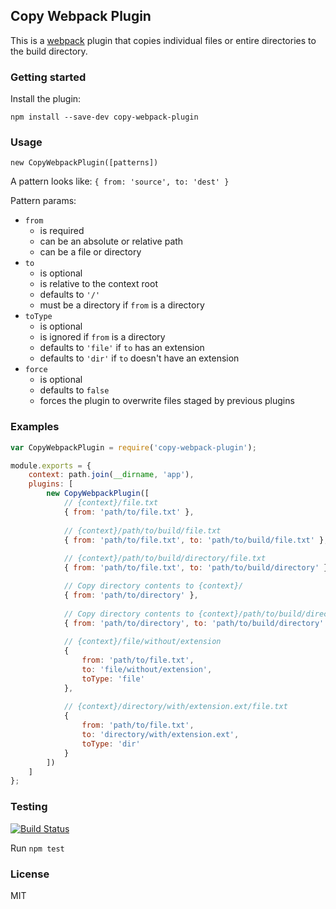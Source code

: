 ## Copy Webpack Plugin

This is a [webpack](http://webpack.github.io/) plugin that copies individual files or entire directories to the build directory.

### Getting started

Install the plugin:

```
npm install --save-dev copy-webpack-plugin
```

### Usage

`new CopyWebpackPlugin([patterns])`

A pattern looks like:
`{ from: 'source', to: 'dest' }`

Pattern params:
* `from`
    - is required
    - can be an absolute or relative path
    - can be a file or directory
* `to`
    - is optional
    - is relative to the context root
    - defaults to `'/'`
    - must be a directory if `from` is a directory
* `toType`
    - is optional
    - is ignored if `from` is a directory
    - defaults to `'file'` if `to` has an extension
    - defaults to `'dir'` if `to` doesn't have an extension
* `force`
    - is optional
    - defaults to `false`
    - forces the plugin to overwrite files staged by previous plugins

### Examples

```javascript
var CopyWebpackPlugin = require('copy-webpack-plugin');

module.exports = {
    context: path.join(__dirname, 'app'),
    plugins: [
        new CopyWebpackPlugin([
            // {context}/file.txt
            { from: 'path/to/file.txt' },
            
            // {context}/path/to/build/file.txt
            { from: 'path/to/file.txt', to: 'path/to/build/file.txt' },
            
            // {context}/path/to/build/directory/file.txt
            { from: 'path/to/file.txt', to: 'path/to/build/directory' },

            // Copy directory contents to {context}/
            { from: 'path/to/directory' },
            
            // Copy directory contents to {context}/path/to/build/directory
            { from: 'path/to/directory', to: 'path/to/build/directory' },
            
            // {context}/file/without/extension
            {
                from: 'path/to/file.txt',
                to: 'file/without/extension',
                toType: 'file'
            },
            
            // {context}/directory/with/extension.ext/file.txt
            {
                from: 'path/to/file.txt',
                to: 'directory/with/extension.ext',
                toType: 'dir'
            }
        ])
    ]
};
```

### Testing

[![Build Status](https://drone.io/github.com/kevlened/copy-webpack-plugin/status.png)](https://drone.io/github.com/kevlened/copy-webpack-plugin/latest)

Run `npm test`

### License

MIT